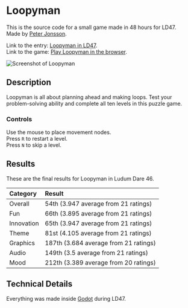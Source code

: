 # Loopyman

This is the source code for a small game made in 48 hours for LD47.  
Made by [Peter Jonsson](https://peterjonsson.se).

Link to the entry: [Loopyman in LD47](https://ldjam.com/events/ludum-dare/47/loopyman).  
Link to the game: [Play Loopyman in the browser](https://digitea.itch.io/loopyman).

![Screenshot of Loopyman](https://static.jam.vg/raw/1f1/8/z/355dc.png)

## Description

Loopyman is all about planning ahead and making loops. Test your problem-solving ability and complete all ten levels in this puzzle game.

### Controls

Use the mouse to place movement nodes.  
Press `R` to restart a level.  
Press `N` to skip a level.

## Results

These are the final results for Loopyman in Ludum Dare 46.

| Category   | Result                                |
| :--------- | :------------------------------------ |
| Overall    | 54th (3.947 average from 21 ratings)  |
| Fun        | 66th (3.895 average from 21 ratings)  |
| Innovation | 65th (3.947 average from 21 ratings)  |
| Theme      | 81st (4.105 average from 21 ratings)  |
| Graphics   | 187th (3.684 average from 21 ratings) |
| Audio      | 149th (3.5 average from 21 ratings)   |
| Mood       | 212th (3.389 average from 20 ratings) |

## Technical Details

Everything was made inside [Godot](https://godotengine.org/) during LD47.  
